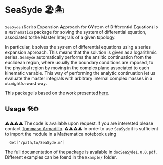 # SeaSyde 🏖🏝

`SeaSyde` (**S**eries **E**xpansion **A**pproach for **SY**stem of **D**ifferential **E**quation) is a `Mathematica` package for solving the system of differential equation, associated to the Master Integrals of a given topology.

In particular, it solves the system of differential equations using a series expansion approach. This means that the solution is given as a logarithmic series. `SeaSyde` automatically performs the analitic continuation from the euclidean region, where usually the boundary conditions are imposed, to the physical region by moving in the complex plane associated to each kinematic variable. This way of performing the analytic continuation let us evaluate the master integrals with arbitrary internal complex masses in a straightforward way. 

This package is based on the work presented [here](xxxxxxxx).

## Usage 🛠⚙️
⚠️⚠️⚠️⚠️
The code is available upon request. If you are interested please contact [Tommaso Armadillo](mailto:tommaso.armadillo@uclouvain.be).
⚠️⚠️⚠️⚠️
In order to use `SeaSyde` it is sufficient to import the module in a Mathematica notebook using
``` 
  Get["/path/to/SeaSyde.m"]
```
The full documentation of the package is available in `docSeaSyde1.0.0.pdf`. Different examples can be found in the `Example/` folder. 
